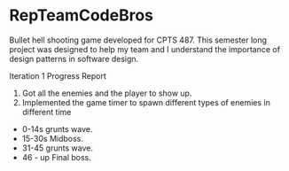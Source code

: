 # RepTeamCodeBros

Bullet hell shooting game developed for CPTS 487. This semester long project was designed to help my team and I understand the importance of design patterns in software design.

Iteration 1 Progress Report

1. Got all the enemies and the player to show up.
2. Implemented the game timer to spawn different types of enemies in different time
  * 0-14s grunts wave.
  * 15-30s Midboss.
  * 31-45 grunts wave.
  * 46 - up Final boss.

